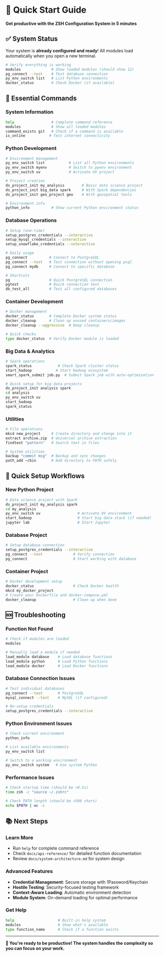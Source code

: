 # 🚀 Quick Start Guide

**Get productive with the ZSH Configuration System in 5 minutes**

## ✅ System Status

Your system is **already configured and ready**! All modules load automatically when you open a new terminal.

```bash
# Verify everything is working
modules              # Show loaded modules (should show 12)
pg_connect --test    # Test database connection
py_env_switch list   # List Python environments
docker_status        # Check Docker (if available)
```

## 🎯 Essential Commands

### **System Information**
```bash
help                 # Complete command reference
modules              # Show all loaded modules
command_exists git   # Check if a command is available
is_online           # Test internet connectivity
```

### **Python Development**
```bash
# Environment management
py_env_switch list           # List all Python environments
py_env_switch myenv          # Switch to pyenv environment
py_env_switch uv             # Activate UV project

# Project creation
ds_project_init my_analysis        # Basic data science project
ds_project_init big_data spark     # With Spark dependencies
ds_project_init geo_project geo    # With geospatial tools

# Environment info
python_info          # Show current Python environment status
```

### **Database Operations**
```bash
# Setup (one-time)
setup_postgres_credentials --interactive
setup_mysql_credentials --interactive
setup_snowflake_credentials --interactive

# Daily usage
pg_connect          # Connect to PostgreSQL
pg_connect --test   # Test connection without opening psql
pg_connect mydb     # Connect to specific database

# Shortcuts
pg                  # Quick PostgreSQL connection
pgtest              # Quick connection test
db_test_all         # Test all configured databases
```

### **Container Development**
```bash
# Docker management
docker_status       # Complete Docker system status
docker_cleanup      # Clean up unused containers/images
docker_cleanup --aggressive  # Deep cleanup

# Quick checks
type docker_status  # Verify Docker module is loaded
```

### **Big Data & Analytics**
```bash
# Spark operations
spark_status            # Check Spark cluster status
start_hadoop           # Start Hadoop ecosystem
smart_spark_submit job.py  # Submit Spark job with auto-optimization

# Quick setup for big data projects
ds_project_init analysis spark
cd analysis
py_env_switch uv
start_hadoop
spark_status
```

### **Utilities**
```bash
# File operations
mkcd new_project     # Create directory and change into it
extract archive.zip  # Universal archive extraction
findtext "pattern"   # Search text in files

# System utilities
backup "commit msg"  # Backup and sync changes
path_add ~/bin       # Add directory to PATH safely
```

## 🔧 Quick Setup Workflows

### **New Python Project**
```bash
# Data science project with Spark
ds_project_init my_analysis spark
cd my_analysis
py_env_switch uv                 # Activate UV environment
start_hadoop                     # Start big data stack (if needed)
jupyter lab                      # Start Jupyter
```

### **Database Project**
```bash
# Setup database connection
setup_postgres_credentials --interactive
pg_connect --test              # Verify connection
pg_connect                     # Start working with database
```

### **Container Project**
```bash
# Docker development setup
docker_status                  # Check Docker health
mkcd my_docker_project
# Create your Dockerfile and docker-compose.yml
docker_cleanup                 # Clean up when done
```

## 🆘 Troubleshooting

### **Function Not Found**
```bash
# Check if modules are loaded
modules

# Manually load a module if needed
load_module database    # Load database functions
load_module python      # Load Python functions
load_module docker      # Load Docker functions
```

### **Database Connection Issues**
```bash
# Test individual databases
pg_connect --test       # PostgreSQL
mysql_connect --test    # MySQL (if configured)

# Re-setup credentials
setup_postgres_credentials --interactive
```

### **Python Environment Issues**
```bash
# Check current environment
python_info

# List available environments
py_env_switch list

# Switch to a working environment
py_env_switch system   # Use system Python
```

### **Performance Issues**
```bash
# Check startup time (should be <0.5s)
time zsh -c "source ~/.zshrc"

# Check PATH length (should be <500 chars)
echo $PATH | wc -c
```

## 📚 Next Steps

### **Learn More**
- Run `help` for complete command reference
- Check `docs/api-reference/` for detailed function documentation
- Review `docs/system-architecture.md` for system design

### **Advanced Features**
- **Credential Management**: Secure storage with 1Password/Keychain
- **Hostile Testing**: Security-focused testing framework
- **Context-Aware Loading**: Automatic environment detection
- **Module System**: On-demand loading for optimal performance

### **Get Help**
```bash
help                    # Built-in help system
modules                 # Show what's available
type function_name      # Check if a function exists
```

---

**🎉 You're ready to be productive! The system handles the complexity so you can focus on your work.**
